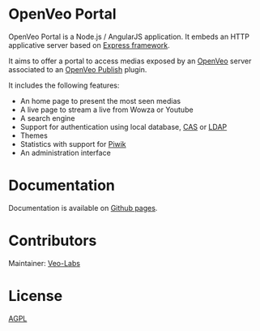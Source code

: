 # OpenVeo Portal

OpenVeo Portal is a Node.js / AngularJS application. It embeds an HTTP applicative server based on [Express framework](http://expressjs.com/).

It aims to offer a portal to access medias exposed by an [OpenVeo](https://github.com/veo-labs/openveo-core) server associated to an [OpenVeo Publish](https://github.com/veo-labs/openveo-publish) plugin.

It includes the following features:

- An home page to present the most seen medias
- A live page to stream a live from Wowza or Youtube
- A search engine
- Support for authentication using local database, [CAS](https://www.apereo.org/projects/cas) or [LDAP](https://en.wikipedia.org/wiki/Lightweight_Directory_Access_Protocol)
- Themes
- Statistics with support for [Piwik](http://piwik.org/)
- An administration interface

# Documentation

Documentation is available on [Github pages](http://veo-labs.github.io/openveo-portal/4.0.0/index.html).

# Contributors

Maintainer: [Veo-Labs](http://www.veo-labs.com/)

# License

[AGPL](http://www.gnu.org/licenses/agpl-3.0.en.html)
